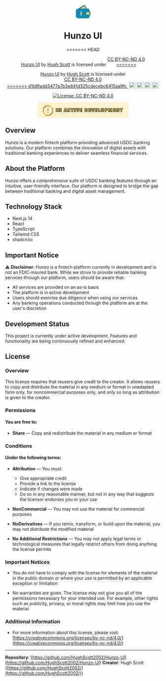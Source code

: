 <div align="center">
  <svg width="47" height="43" viewBox="0 0 47 43" fill="none" xmlns="http://www.w3.org/2000/svg">
    <path d="M1.63965 19.3447C1.63965 15.7228 4.57582 12.7866 8.19778 12.7866H38.183C40.5373 12.7866 42.4458 14.6951 42.4458 17.0494V19.8548C42.4458 20.6597 43.0983 21.3122 43.9032 21.3122V21.3122C44.708 21.3122 45.3605 21.9647 45.3605 22.7696V31.2222C45.3605 32.0271 44.708 32.6796 43.9032 32.6796V32.6796C43.0983 32.6796 42.4458 33.3321 42.4458 34.137V36.9424C42.4458 39.2967 40.5373 41.2052 38.183 41.2052H8.19777C4.57582 41.2052 1.63965 38.269 1.63965 34.6471V19.3447Z" fill="#118AB2"/>
    <path fill-rule="evenodd" clip-rule="evenodd" d="M0 19.3451C0 14.8177 3.67022 11.1475 8.19766 11.1475H38.1829C41.4426 11.1475 44.0852 13.79 44.0852 17.0498V19.6783C45.7108 19.7726 46.9999 21.1207 46.9999 22.7699V31.2226C46.9999 32.8718 45.7108 34.22 44.0852 34.3142V36.9428C44.0852 40.2025 41.4426 42.8451 38.1829 42.8451H8.19766C3.67021 42.8451 0 39.1749 0 34.6474V19.3451ZM8.19766 14.4265C5.4812 14.4265 3.27906 16.6287 3.27906 19.3451V34.6474C3.27906 37.3639 5.48119 39.566 8.19766 39.566H38.1829C39.6317 39.566 40.8061 38.3916 40.8061 36.9428V34.1373C40.8061 32.4881 42.0953 31.14 43.7209 31.0457V22.9468C42.0953 22.8525 40.8061 21.5044 40.8061 19.8552V17.0498C40.8061 15.601 39.6317 14.4265 38.1829 14.4265H8.19766Z" fill="#118AB2"/>
    <path d="M32.2441 23.7168C32.2441 22.5095 33.2229 21.5308 34.4302 21.5308H43.1744C44.3817 21.5308 45.3604 22.5095 45.3604 23.7168V30.2749C45.3604 31.4823 44.3817 32.461 43.1744 32.461H34.4302C33.2229 32.461 32.2441 31.4823 32.2441 30.2749V23.7168Z" fill="#FFD166"/>
    <path fill-rule="evenodd" clip-rule="evenodd" d="M30.6047 23.7172C30.6047 21.6044 32.3175 19.8916 34.4303 19.8916H43.1745C45.2873 19.8916 47.0001 21.6044 47.0001 23.7172V30.2753C47.0001 32.3881 45.2873 34.1009 43.1745 34.1009H34.4303C32.3175 34.1009 30.6047 32.3881 30.6047 30.2753V23.7172ZM34.4303 23.1707C34.1285 23.1707 33.8838 23.4153 33.8838 23.7172V30.2753C33.8838 30.5771 34.1285 30.8218 34.4303 30.8218H43.1745C43.4763 30.8218 43.721 30.5771 43.721 30.2753V23.7172C43.721 23.4153 43.4763 23.1707 43.1745 23.1707H34.4303Z" fill="#118AB2"/>
    <path d="M25.9129 1.9608L8.86085 12.3815C8.67247 12.4966 8.75407 12.7866 8.97485 12.7866H34.0622C34.2281 12.7866 34.3335 12.609 34.2541 12.4633L28.9719 2.77932C28.3736 1.68235 26.9791 1.30923 25.9129 1.9608Z" fill="#FFD166"/>
    <path fill-rule="evenodd" clip-rule="evenodd" d="M27.5324 3.56461C27.3828 3.29037 27.0342 3.19709 26.7676 3.35998L14.0248 11.1473H31.6684L27.5324 3.56461ZM25.0578 0.562016C26.9236 -0.578237 29.364 0.0747366 30.4111 1.99443L35.6933 11.6784C36.3686 12.9166 35.4724 14.4263 34.062 14.4263H8.97468C7.09808 14.4263 6.40443 11.9613 8.00575 10.9827L25.0578 0.562016Z" fill="#118AB2"/>
    <path fill-rule="evenodd" clip-rule="evenodd" d="M16.9418 34.1006C16.0363 34.1006 15.3022 33.3665 15.3022 32.4611L15.3022 21.5308C15.3022 20.6253 16.0363 19.8913 16.9418 19.8913C17.8473 19.8913 18.5813 20.6253 18.5813 21.5308L18.5813 32.4611C18.5813 33.3665 17.8473 34.1006 16.9418 34.1006Z" fill="#FFD166"/>
  </svg>
  <h1>Hunzo UI</h1>
<<<<<<< HEAD
  <p xmlns:cc="http://creativecommons.org/ns#" xmlns:dct="http://purl.org/dc/terms/"><a property="dct:title" rel="cc:attributionURL" href="https://github.com/HughScott2002/Hunzo-UI">Hunzo UI</a> by <a rel="cc:attributionURL dct:creator" property="cc:attributionName" href="https://github.com/HughScott2002/">Hugh Scott</a> is licensed under <a href="https://creativecommons.org/licenses/by-nc-nd/4.0/?ref=chooser-v1" target="_blank" rel="license noopener noreferrer" style="display:inline-block;">CC BY-NC-ND 4.0 
  <br/>
=======
  <p xmlns:cc="http://creativecommons.org/ns#" xmlns:dct="http://purl.org/dc/terms/"><a property="dct:title" rel="cc:attributionURL" href="https://github.com/HughScott2002/Hunzo-UI">Hunzo UI</a> by <a rel="cc:attributionURL dct:creator" property="cc:attributionName" href="https://github.com/HughScott2002/">Hugh Scott</a> is licensed under <a href="https://creativecommons.org/licenses/by-nc-nd/4.0/?ref=chooser-v1" target="_blank" rel="license noopener noreferrer" style="display:inline-block;">CC BY-NC-ND 4.0 <br/>
>>>>>>> d1b8fadd3477a7b3e841d325cdecebc6415aa9fc
  <img style="height:22px!important;margin-left:3px;vertical-align:text-bottom;" src="https://mirrors.creativecommons.org/presskit/icons/cc.svg?ref=chooser-v1" alt=""><img style="height:22px!important;margin-left:3px;vertical-align:text-bottom;" src="https://mirrors.creativecommons.org/presskit/icons/by.svg?ref=chooser-v1" alt=""><img style="height:22px!important;margin-left:3px;vertical-align:text-bottom;" src="https://mirrors.creativecommons.org/presskit/icons/nc.svg?ref=chooser-v1" alt=""><img style="height:22px!important;margin-left:3px;vertical-align:text-bottom;" src="https://mirrors.creativecommons.org/presskit/icons/nd.svg?ref=chooser-v1" alt=""></a></p>
  <div>

[![License: CC BY-NC-ND 4.0](https://img.shields.io/badge/License-CC%20BY--NC--ND%204.0-lightgrey.svg)](https://creativecommons.org/licenses/by-nc-nd/4.0/)
  
   
<div align="center">
 <div style="display: inline-flex; align-items: center; gap: 12px; background-color: #FFF2CF; padding: 8px 16px; border-radius: 6px; border: 1px solid #FFE69C;">
    <svg xmlns="http://www.w3.org/2000/svg" width="30" height="30" viewBox="0 0 24 24" fill="none" stroke="#FFD166" stroke-width="2" stroke-linecap="round" stroke-linejoin="round" style="filter: drop-shadow(1px 1px 0px rgba(0, 0, 0, 0.7)); transform: scale(1.2);" class="lucide lucide-octagon-alert">
      <path d="M12 16h.01"/>
      <path d="M12 8v4"/>
      <path d="M15.312 2a2 2 0 0 1 1.414.586l4.688 4.688A2 2 0 0 1 22 8.688v6.624a2 2 0 0 1-.586 1.414l-4.688 4.688a2 2 0 0 1-1.414.586H8.688a2 2 0 0 1-1.414-.586l-4.688-4.688A2 2 0 0 1 2 15.312V8.688a2 2 0 0 1 .586-1.414l4.688-4.688A2 2 0 0 1 8.688 2z"/>
    </svg>
    <strong style="color: #FFD166; font-family: system-ui; letter-spacing: 2px; text-shadow: -1px -1px 0 #000, 1px -1px 0 #000, -1px 1px 0 #000, 1px 1px 0 #000; font-size: 14px;">IN ACTIVE DEVELOPMENT</strong>
</div>
</div>

  </div>
</div>



## Overview
Hunzo is a modern fintech platform providing advanced USDC banking solutions. Our platform combines the innovation of digital assets with traditional banking experiences to deliver seamless financial services.

## About the Platform
Hunzo offers a comprehensive suite of USDC banking features through an intuitive, user-friendly interface. Our platform is designed to bridge the gap between traditional banking and digital asset management.

## Technology Stack
- Next.js 14
- React
- TypeScript
- Tailwind CSS
- shadcn/ui

## Important Notice
⚠️ **Disclaimer**: Hunzo is a fintech platform currently in development and is not an FDIC-insured bank. While we strive to provide reliable banking services through our platform, users should be aware that:

- All services are provided on an as-is basis
- The platform is in active development
- Users should exercise due diligence when using our services
- Any banking operations conducted through the platform are at the user's discretion

## Development Status
This project is currently under active development. Features and functionality are being continuously refined and enhanced.

## License

### Overview

This license requires that reusers give credit to the creator. It allows reusers to copy and distribute the material in any medium or format in unadapted form only, for noncommercial purposes only, and only so long as attribution is given to the creator.

### Permissions

#### You are free to:

- **Share** — Copy and redistribute the material in any medium or format

### Conditions

#### Under the following terms:

- **Attribution** — You must:

  - Give appropriate credit
  - Provide a link to the license
  - Indicate if changes were made
  - Do so in any reasonable manner, but not in any way that suggests the licensor endorses you or your use

- **NonCommercial** — You may not use the material for commercial purposes

- **NoDerivatives** — If you remix, transform, or build upon the material, you may not distribute the modified material

- **No Additional Restrictions** — You may not apply legal terms or technological measures that legally restrict others from doing anything the license permits

### Important Notices

- You do not have to comply with the license for elements of the material in the public domain or where your use is permitted by an applicable exception or limitation

- No warranties are given. The license may not give you all of the permissions necessary for your intended use. For example, other rights such as publicity, privacy, or moral rights may limit how you use the material

### Additional Information

- For more information about this license, please visit:
  [https://creativecommons.org/licenses/by-nc-nd/4.0/](https://creativecommons.org/licenses/by-nc-nd/4.0/)

---
**Repository**: [https://github.com/HughScott2002/Hunzo-UI](https://github.com/HughScott2002/Hunzo-UI)
**Creator**: Hugh Scott ([https://github.com/HughScott2002/](https://github.com/HughScott2002/))

